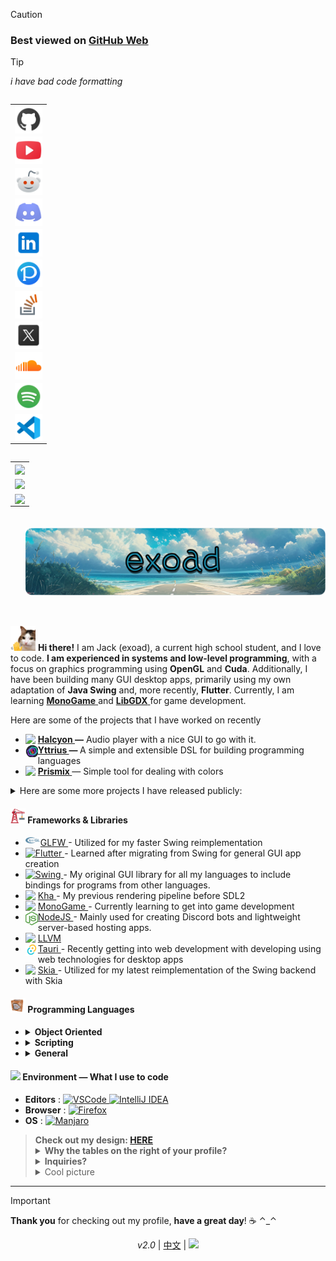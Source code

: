 > [!CAUTION]
> ### Best viewed on [GitHub Web](https://github.com/exoad)

> [!TIP]
> *i have bad code formatting*

<table align="right" style="border: none" cellspacing="0" cellpadding="0"
  border="0">
  <tr>
    <td align="center">
      <kbd>
        <a href="https://github.com/exoad">
          <img align="center"
            src="https://github.com/exoad/exoad/blob/main/img/github-icon.png?raw=true"
            height="44">
        </a>
      </kbd>
    </td>
  </tr>
  <tr>
    <td align="center">
      <kbd>
        <a href="https://www.youtube.com/@exoad">
          <img align="center"
            src="https://github.com/exoad/exoad/blob/main/img/youtube-icon.png?raw=true"
            height="44">
        </a>
      </kbd>
    </td>
  </tr>
  <tr>
    <td align="center">
      <kbd>
        <a href="https://www.reddit.com/user/Chunkyfungus123">
          <img align="center"
            src="https://github.com/exoad/exoad/blob/main/img/reddit-icon.png?raw=true"
            height="44">
        </a>
      </kbd>
    </td>
  </tr>
  <tr>
    <td align="center">
      <kbd>
        <a href="https://discord.gg/PbJQRT9zQ8">
          <img align="center"
            src="https://github.com/exoad/exoad/blob/main/img/discord-icon.png?raw=true"
            height="44">
        </a>
      </kbd>
    </td>
  </tr>
  <tr>
    <td align="center">
      <kbd>
        <a href="https://www.linkedin.com/in/jiaming-meng-45017a215">
          <img align="center"
            src="https://github.com/exoad/exoad/blob/main/img/linkedin-icon.png?raw=true"
            height="44">
        </a>
      </kbd>
    </td>
  </tr>
  <tr>
    <td align="center">
      <kbd>
        <a href="https://www.pixiv.net/en/users/71281559">
          <img align="center"
            src="https://github.com/exoad/exoad/blob/main/img/pixiv-icon.png?raw=true"
            height="44">
        </a>
      </kbd>
    </td>
  </tr>
  <tr>
    <td align="center">
      <kbd>
        <a href="https://stackoverflow.com/users/14501343/exoad">
          <img align="center"
            src="https://github.com/exoad/exoad/blob/main/img/stackoverflow-icon.png?raw=true"
            height="44">
        </a>
      </kbd>
    </td>
  </tr>
    <tr>
    <td align="center">
      <kbd>
        <a href="https://twitter.com/akira_exoad">
          <img align="center"
            src="https://github.com/exoad/exoad/blob/main/img/twitter_x.png?raw=true"
            height="44">
        </a>
      </kbd>
    </td>
  </tr>
  <tr>
    <td align="center">
      <kbd>
        <a href="https://soundcloud.com/jack-meng-853495117">
          <img align="center"
            src="https://github.com/exoad/exoad/blob/main/img/soundcloud-icon.png?raw=true"
            height="44">
        </a>
      </kbd>
    </td>
  </tr>
  <tr>
    <td align="center">
      <kbd>
        <a href="https://open.spotify.com/user/6upazxk1cqaqq1ct3d9jviaau">
          <img align="center"
            src="https://github.com/exoad/exoad/blob/main/img/spotify-icon.png?raw=true"
            height="44">
        </a>
      </kbd>
    </td>
  </tr>
  <tr>
    <td align="center">
      <kbd>
        <a href="https://marketplace.visualstudio.com/publishers/exoad">
          <img align="center"
            src="https://github.com/exoad/exoad/blob/main/img/vscode-icon.png?raw=true"
            height="44">
        </a>
      </kbd>
    </td>
  </tr>
</table>
<table align="right" style="width: 100%; border: none" cellspacing="0"
  cellpadding="0" border="0">
  <tr>
    <td align="center">
      <img align="center"
        src="https://streak-stats.demolab.com?user=exoad&theme=highcontrast&hide_border=true&border_radius=20&date_format=j%2Fn%5B%2FY%5D&card_width=130&ring=71EB46&fire=EB3FA5&currStreakNum=EBEBEB&currStreakLabel=EBA356&hide_total_contributions=true&hide_longest_streak=true"
        height="160">
    </td>
  </tr>
  <tr>
    <td align="center">
      <img align="center"
        src="https://streak-stats.demolab.com?user=exoad&theme=highcontrast&hide_border=true&border_radius=20&date_format=j%2Fn%5B%2FY%5D&card_width=130&ring=71EB46&fire=EB3FA5&currStreakNum=EBEBEB&currStreakLabel=EBA356&sideNums=EB3FA5&hide_current_streak=true&hide_longest_streak=true"
        height="160">
    </td>
  </tr>
  <tr>
    <td align="center">
      <img align="center"
        src="https://streak-stats.demolab.com?user=exoad&theme=highcontrast&hide_border=true&border_radius=20&date_format=j%2Fn%5B%2FY%5D&card_width=130&ring=71EB46&fire=EB3FA5&currStreakNum=EBEBEB&currStreakLabel=EBA356&sideNums=71EB46&hide_total_contributions=true&hide_current_streak=true"
        height="160">
    </td>
  </tr>
</table>
<div align="center" id="user-content-toc">
  <ul>
    <summary>
      <h6 style="display: inline-block">
        <img
          src="https://github.com/exoad/exoad/blob/main/img/title_pic.png?raw=true"
          alt="exoad" width="480">
      </h6>
    </summary>
  </ul>
</div>
<p>
  <img src="https://github.com/exoad/exoad/blob/main/img/wave.png?raw=true">
  <strong>Hi there!</strong>
I am Jack (exoad), a current high school student, and I love to code. 
<strong>I am experienced in systems and low-level programming</strong>, with a focus on graphics programming using 
<strong>OpenGL</strong> and 
<strong>Cuda</strong>. Additionally, I have been building many GUI desktop apps, primarily using my own adaptation of 
<strong>Java Swing</strong> and, more recently, 
<strong>Flutter</strong>.
  Currently, I am learning
  <a href="https://www.monogame.net/">
    <strong>MonoGame</strong>
  </a> and
  <a href="https://libgdx.com/">
    <strong>LibGDX</strong>
  </a>
  for game development.
</p>
Here are some of the projects that I have worked on recently
<ul>
  <li>
    <a href="https://github.com/Halcyoninae">
      <img align="left"
        src="https://github.com/Halcyoninae/Halcyon.c/blob/master/assets/app/Halcyon_Logo.png?raw=true"
        width="20">
      <strong>
        Halcyon
      </a> —</strong>
    Audio player with a nice GUI to go with it.
  </li>
  <li>
    <a href="https://github.com/exoad/yttriuslang.c">
      <img align="left"
        src="https://github.com/exoad/exoad/blob/main/img/unknown.png?raw=true"
        width="20">
      <strong>
        Yttrius
      </a>
      —
    </strong>
    A simple and extensible DSL for building programming languages
  </li>
  <li>
    <a href="https://github.com/exoad/prismix">
      <img align="left"
        src="https://github.com/exoad/prismix/blob/master/assets/_icon.png?raw=true"
        width="20">
      <strong>
        Prismix
      </a>
    </strong>
    — Simple tool for dealing with colors
  </li>
</ul>
<p>
  <details>
    <summary>
      Here are some more projects I have released publicly:
    </summary>
    <ul>
      <li>
        <a href="https://github.com/exoad/com.jackmeng">
          <img align="left"
            src="https://github.com/exoad/exoad/blob/main/img/unknown.png?raw=true"
            width="20">
          <kbd>
            <strong>
              com.jackmeng
            </strong>
          </kbd>
        </a>
        — A library of a bunch of random things to help with developing in Java
      </li>
      <li>
        <a href="https://github.com/exoad/animas-firefox">
          <img align="left"
            src="https://github.com/exoad/exoad/blob/main/img/unknown.png?raw=true"
            width="20">
          <kbd>
            <strong>
              Firefox Animas
            </strong>
          </kbd>
        </a>
        — Anime themes for Firefox
      </li>
      <li>
        <a href="https://github.com/exoad/toasterify">
          <img align="left"
            src="https://github.com/exoad/toasterify/blob/main/assets/icon1024.png?raw=true"
            width="20">
          <kbd>
            <strong>
              Toasterify
            </strong>
          </kbd>
        </a>
        — An Android app to warm up your phone to warm up your hands in cold
        times
      </li>
      <li>
        <a href="https://github.com/exoad/ansicolor">
          <img align="left"
            src="https://github.com/exoad/exoad/blob/main/img/unknown.png?raw=true"
            width="20">
          <kbd>
            <strong>
              ansicolor
            </strong>
          </kbd>
        </a>
        — A Java library to deal with ANSI coloring and prettifying CLI
        text
        easier
      </li>
      <li>
        <a href="https://github.com/exoad/usaco_mashups">
          <img align="left"
            src="https://github.com/exoad/exoad/blob/main/img/unknown.png?raw=true"
            width="20">
          <kbd>
            <strong>
              USACO Mashups
            </strong>
          </kbd>
        </a>
        — Discord Bot is written in NodeJS and Java to help with creating
        problem
        sets for the USACO competition
      </li>
      <li>
        <a href="https://github.com/exoad/meta_javac">
          <img align="left"
            src="https://github.com/exoad/exoad/blob/main/img/unknown.png?raw=true"
            width="20">
          <kbd>
            <strong>
              Meta4J
            </strong>
          </kbd>
        </a>
        — An attempt to add metaprogramming into Java with the help of the
        inbuilt
        annotation API
      </li>
    </ul>
    and more!
  </details>
</p>
<h4>
  <img
    src="https://github.com/exoad/exoad/blob/main/img/construction.png?raw=true"
    width="24">
  <strong>Frameworks & Libraries</strong>
</h4>
<ul>
  <li>
    <a href="https://www.glfw.org/">
      <img align="left"
        src="https://github.com/exoad/exoad/blob/main/img/OpenGL_100px_June16.png?raw=true"
        width="24">
      GLFW
    </a>
    -
    Utilized for my faster Swing reimplementation
  </li>
  <li>
    <a href="https://flutter.dev">
      <img align="left"
        src="https://storage.googleapis.com/cms-storage-bucket/0dbfcc7a59cd1cf16282.png"
        width="16">
      Flutter
    </a>
    -
    Learned after migrating from Swing for general GUI app creation
  </li>
  <li>
    <a
      href="https://docs.oracle.com/en/java/javase/17/docs/api/java.desktop/javax/swing/package-summary.html">
      <img align="left"
        src="https://brandslogos.com/wp-content/uploads/images/java-logo-2.png"
        width="16">
      Swing
    </a>
    - My original GUI library for all my languages to include bindings for
    programs from other languages.
  </li>
  <li>
    <a href="https://github.com/Kode/Kha">
      <img align="left" src="https://github.com/Kode.png?size=512" width="20">
      Kha
    </a>
    - My previous rendering pipeline before SDL2
  </li>
  <li>
    <a href="https://www.monogame.net/">
      <img align="left"
        src="https://github.com/MonoGame/MonoGame.Logo/raw/master/FullColorOnLight/LogoOnly_128px.png?raw=true"
        width="20">
      MonoGame
    </a>
    - Currently learning to get into game development
  </li>
  <li>
    <a href="https://nodejs.org/en">
      <img align="left"
        src="https://github.com/exoad/exoad/blob/main/img/nodejs.png?raw=true"
        width="20">
      NodeJS
    </a>
    - Mainly used for creating Discord bots and lightweight server-based hosting
    apps.
  </li>
  <li>
    <a href="https://llvm.org/">
      <img align="left" src="https://llvm.org/img/DragonMedium.png" width="20">
      LLVM
    </a>
  </li>
  <li>
    <a href="https://tauri.app/">
      <img align="left"
        src="https://github.com/exoad/exoad/blob/main/img/tauri.png?raw=true"
        width="20">
      Tauri
    </a>
    - Recently getting
    into web development with developing using web technologies for desktop apps
  </li>
  <li>
    <a href="https://skia.org/">
      <img align="left"
        src="https://upload.wikimedia.org/wikipedia/en/thumb/3/33/Skia_Project_Logo.svg/263px-Skia_Project_Logo.svg.png"
        width="20">
      Skia
    </a>
    - Utilized for my latest reimplementation of the Swing backend with Skia
  </li>
</ul>
<h4>
  <img
    src="https://github.com/exoad/exoad/blob/main/img/command_block.gif?raw=true"
    width="24">
  <strong>Programming Languages</strong>
</h4>
<ul>
  <li>
    <details>
      <summary>
        <strong> Object Oriented</strong>
      </summary>
      <ul>
        <li>
          <img align="center"
            src="https://img.shields.io/badge/java-%23ED8B00.svg?style=for-the-badge&logo=openjdk&logoColor=white">
          <img align="center"
            src="https://img.shields.io/badge/kotlin-%237F52FF.svg?style=for-the-badge&logo=kotlin&logoColor=white">
          (~3.5yrs) - Swing and Android Apps
        </li>
        <li>
          <img align="center"
            src="https://img.shields.io/badge/dart-%230175C2.svg?style=for-the-badge&logo=dart&logoColor=white">
          (>1.5yrs) - Flutter
        </li>
        <li>
          <img align="center"
            src="https://img.shields.io/badge/c++-%2300599C.svg?style=for-the-badge&logo=c%2B%2B&logoColor=white">
          (>4yrs) - Skia and GLFW
        </li>
        <li>
          <img align="center"
            src="https://img.shields.io/badge/Haxe-EA8220?style=for-the-badge&logo=haxe&logoColor=FFF&labelColor=EA8220">
          (~2yrs) - OpenFL and Kha
        </li>
        <li>
          <img align="center"
            src="https://img.shields.io/badge/c%23-%23239120.svg?style=for-the-badge&logo=c-sharp&logoColor=white">
          (~0.1yrs) - MonoGame + DotNet
        </li>
      </ul>
    </details>
  </li>
  <li>
    <details>
      <summary>
        <strong>Scripting</strong>
      </summary>
      <ul>
        <li>
          <img align="center"
            src="https://img.shields.io/badge/javascript-%23323330.svg?style=for-the-badge&logo=javascript&logoColor=%23F7DF1E">
          (>2yrs) - NodeJS and Dart for the web
        </li>
        <li>
          <img align="center"
            src="https://img.shields.io/badge/lua-%232C2D72.svg?style=for-the-badge&logo=lua&logoColor=white">
          (>4yrs) - In conjunction with C
        </li>
      </ul>
    </details>
  </li>
  <li>
    <details>
      <summary>
        <strong>General</strong>
      </summary>
      <ul>
        <li>
          <img align="center"
            src="https://img.shields.io/badge/c-%2300599C.svg?style=for-the-badge&logo=c&logoColor=white">
          (>5yrs)
          - Programming language design and Systems
        </li>
        <li>
          <img align="center"
            src="https://img.shields.io/badge/rust-%23000000.svg?style=for-the-badge&logo=rust&logoColor=white">
          (~0.1yrs) - Tauri
        </li>
      </ul>
    </details>
  </li>
</ul>
<h4>
  <img src="https://emojigraph.org/media/google/night-with-stars_1f303.png"
    width="24">
  <strong>
    Environment
    —
  </strong>
  What I use to code
</h4>
<ul>
  <li>
    <strong>Editors</strong>
    :
    <a href="https://code.visualstudio.com/">
      <img
        src="https://img.shields.io/badge/Visual%20Studio%20Code-0078d7.svg?style=flat-square&logo=visual-studio-code&logoColor=white"
        alt="VSCode">
    </a>
    <a href="https://www.jetbrains.com/idea/">
      <img
        src="https://img.shields.io/badge/IntelliJIDEA-000000.svg?style=flat-square&logo=intellij-idea&logoColor=white"
        alt="IntelliJ IDEA">
    </a>
  </li>
  <li>
    <strong>Browser</strong>
    :
    <a href="https://www.mozilla.org/en-US/firefox/new/">
      <img
        src="https://img.shields.io/badge/Firefox-FF7139?style=flat-square&logo=Firefox-Browser&logoColor=white"
        alt="Firefox">
    </a>
  </li>
  <li>
    <strong>OS</strong>
    :
    <a href="https://manjaro.org/">
      <img
        src="https://img.shields.io/badge/Manjaro-35BF5C?style=flat-square&logo=Manjaro&logoColor=white"
        alt="Manjaro">
    </a>
  </li>
</ul>
<blockquote>
  <strong>Check out my design: <a href="https://github.com/exoad/Design">HERE</a></strong>
  <br />
  <details>
    <summary>
      <strong>Why the tables on the right of your profile?</strong>
    </summary>
    Haha, well it was the only way to get something like that laid out on the right side in a column form. Otherwise, they would all just be on top of the header. :) (<em>I wasted too much time figuring out GitHub Markdown limitations</em>)
  </details>
  <details>
    <summary>
      <strong>Inquiries?</strong>
    </summary>
    If you have inquiries regarding my software, give me a forward through my
    Discord server:
    <a href="https://discord.gg/PbJQRT9zQ8">https://discord.gg/PbJQRT9zQ8</a>
    <br>
    If there is an issue with the incorrect rendering of this profile, please
    submit a PR through this
    <a href="https://github.com/exoad/exoad">https://github.com/exoad/exoad/pulls</a>
  </details>
  <details>
    <summary>
      Cool picture
    </summary>
    <div align="center">
      <img src="https://github.com/exoad/exoad/blob/main/img/海沿いの道.png?raw=true"
        alt="Oops, couldn't load :P">
    </div>
  </blockquote>
  <hr />
</details>


> [!IMPORTANT]
> **Thank you** for checking out my profile, **have a great day**! ☕ &#x2303;\_&#x2303;

<div align="center">
  <p>
    <em>v2.0</em> |
    <a href="https://github.com/exoad/exoad/blob/main/README_ZH.md"
      ><kbd>中文</kbd></a
    >
    |
    <img
      src="https://hits.seeyoufarm.com/api/count/incr/badge.svg?url=https%3A%2F%2Fgithub.com%2Fexoad&count_bg=%23000000&title_bg=%23000000&icon=gitkraken.svg&icon_color=%23E7E7E7&title=views&edge_flat=true"
    />
  </p>
</div>

